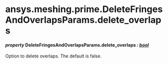 <a id="ansys-meshing-prime-deletefringesandoverlapsparams-delete-overlaps"></a>

# ansys.meshing.prime.DeleteFringesAndOverlapsParams.delete_overlaps

<a id="ansys.meshing.prime.DeleteFringesAndOverlapsParams.delete_overlaps"></a>

#### *property* DeleteFringesAndOverlapsParams.delete_overlaps *: [bool](https://docs.python.org/3.11/library/functions.html#bool)*

Option to delete overlaps. The default is false.

<!-- !! processed by numpydoc !! -->
